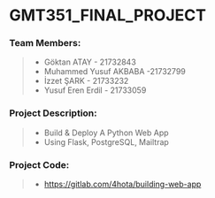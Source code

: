 # GMT351_FINAL_PROJECT

### Team Members:
 > - Göktan ATAY - 21732843
 > - Muhammed Yusuf AKBABA -21732799
 > - İzzet ŞARK - 21733232
 > - Yusuf Eren Erdil - 21733059
 
### Project Description:
 > - Build & Deploy A Python Web App  
 > - Using Flask, PostgreSQL, Mailtrap

### Project Code:
 > - https://gitlab.com/4hota/building-web-app
